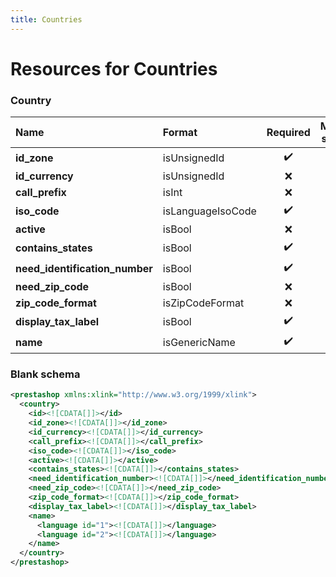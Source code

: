 ```yaml
---
title: Countries
---
```


# Resources for Countries

### Country

|              Name              |      Format       | Required | Max size | Description |
| :----------------------------- | :---------------- | :------: | -------: | :---------- |
| **id_zone**                    | isUnsignedId      | ✔️       |          | Zone ID     |
| **id_currency**                | isUnsignedId      | ❌        |          | Currency ID |
| **call_prefix**                | isInt             | ❌        |          |             |
| **iso_code**                   | isLanguageIsoCode | ✔️       | 3        |             |
| **active**                     | isBool            | ❌        |          |             |
| **contains_states**            | isBool            | ✔️       |          |             |
| **need_identification_number** | isBool            | ✔️       |          |             |
| **need_zip_code**              | isBool            | ❌        |          |             |
| **zip_code_format**            | isZipCodeFormat   | ❌        |          |             |
| **display_tax_label**          | isBool            | ✔️       |          |             |
| **name**                       | isGenericName     | ✔️       | 64       |             |


### Blank schema

```xml
<prestashop xmlns:xlink="http://www.w3.org/1999/xlink">
  <country>
    <id><![CDATA[]]></id>
    <id_zone><![CDATA[]]></id_zone>
    <id_currency><![CDATA[]]></id_currency>
    <call_prefix><![CDATA[]]></call_prefix>
    <iso_code><![CDATA[]]></iso_code>
    <active><![CDATA[]]></active>
    <contains_states><![CDATA[]]></contains_states>
    <need_identification_number><![CDATA[]]></need_identification_number>
    <need_zip_code><![CDATA[]]></need_zip_code>
    <zip_code_format><![CDATA[]]></zip_code_format>
    <display_tax_label><![CDATA[]]></display_tax_label>
    <name>
      <language id="1"><![CDATA[]]></language>
      <language id="2"><![CDATA[]]></language>
    </name>
  </country>
</prestashop>
```

